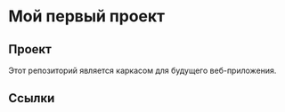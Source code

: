 # Мой первый проект
## Проект
Этот репозиторий является каркасом для будущего веб-приложения.
## Ссылки
